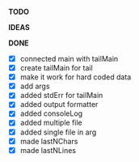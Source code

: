 **TODO**

**IDEAS**


**DONE**

- [x] connected main with tailMain
- [x] create tailMain for tail
- [x] make it work for hard coded data
- [x] add args
- [x] added stdErr for tailMain
- [x] added output formatter
- [x] added consoleLog
- [x] added multiple file
- [x] added single file in arg
- [x] made lastNChars
- [x] made lastNLines